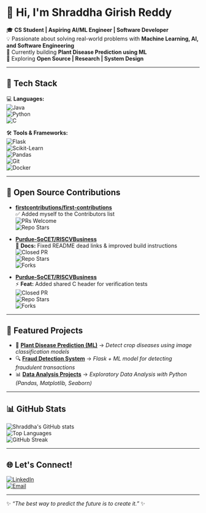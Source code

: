 # 👋 Hi, I'm Shraddha Girish Reddy  

🎓 **CS Student | Aspiring AI/ML Engineer | Software Developer**  
💡 Passionate about solving real-world problems with **Machine Learning, AI, and Software Engineering**  
🌱 Currently building **Plant Disease Prediction using ML**  
🚀 Exploring **Open Source | Research | System Design**  

---

## 🚀 Tech Stack  

💻 **Languages:**  
![Java](https://img.shields.io/badge/Java-orange?logo=java&logoColor=white)  
![Python](https://img.shields.io/badge/Python-blue?logo=python&logoColor=white)  
![C](https://img.shields.io/badge/C-lightgrey?logo=c&logoColor=white)  

🛠️ **Tools & Frameworks:**  
![Flask](https://img.shields.io/badge/Flask-black?logo=flask&logoColor=white)  
![Scikit-Learn](https://img.shields.io/badge/Scikit--Learn-F7931E?logo=scikitlearn&logoColor=white)  
![Pandas](https://img.shields.io/badge/Pandas-150458?logo=pandas&logoColor=white)  
![Git](https://img.shields.io/badge/Git-F05032?logo=git&logoColor=white)  
![Docker](https://img.shields.io/badge/Docker-2496ED?logo=docker&logoColor=white)  

---

## 🌱 Open Source Contributions  

- [**firstcontributions/first-contributions**](https://github.com/firstcontributions/first-contributions)  
  ✅ Added myself to the Contributors list  
  ![PRs Welcome](https://img.shields.io/badge/PRs-welcome-brightgreen)  
  ![Repo Stars](https://img.shields.io/github/stars/firstcontributions/first-contributions?style=social)  

- [**Purdue-SoCET/RISCVBusiness**](https://github.com/Purdue-SoCET/RISCVBusiness/pull/88)  
  📄 **Docs:** Fixed README dead links & improved build instructions  
  ![Closed PR](https://img.shields.io/github/issues-pr-closed/Purdue-SoCET/RISCVBusiness)  
  ![Repo Stars](https://img.shields.io/github/stars/Purdue-SoCET/RISCVBusiness?style=social)  
  ![Forks](https://img.shields.io/github/forks/Purdue-SoCET/RISCVBusiness?style=social)  

- [**Purdue-SoCET/RISCVBusiness**](https://github.com/Purdue-SoCET/RISCVBusiness/pull/87)  
  ⚡ **Feat:** Added shared C header for verification tests  
  ![Closed PR](https://img.shields.io/github/issues-pr-closed/Purdue-SoCET/RISCVBusiness)  
  ![Repo Stars](https://img.shields.io/github/stars/Purdue-SoCET/RISCVBusiness?style=social)  
  ![Forks](https://img.shields.io/github/forks/Purdue-SoCET/RISCVBusiness?style=social)  

---

## 📌 Featured Projects  

- 🌿 [**Plant Disease Prediction (ML)**](#) → *Detect crop diseases using image classification models*  
- 🔍 [**Fraud Detection System**](#) → *Flask + ML model for detecting fraudulent transactions*  
- 📊 [**Data Analysis Projects**](#) → *Exploratory Data Analysis with Python (Pandas, Matplotlib, Seaborn)*  

---

## 📊 GitHub Stats  

![Shraddha's GitHub stats](https://github-readme-stats.vercel.app/api?username=shraddhagreddy&show_icons=true&theme=tokyonight)  
![Top Languages](https://github-readme-stats.vercel.app/api/top-langs/?username=shraddhagreddy&layout=compact&theme=tokyonight)  
![GitHub Streak](https://github-readme-streak-stats.herokuapp.com/?username=shraddhagreddy)



---

## 🌐 Let's Connect!  

[![LinkedIn](https://img.shields.io/badge/LinkedIn-blue?logo=linkedin&logoColor=white)](https://www.linkedin.com/in/shraddha-girish-reddy-630b48246?lipi=urn%3Ali%3Apage%3Ad_flagship3_profile_view_base_contact_details%3BDsKUnV%2FuQZOrKgqZiKdoEg%3D%3D)  
[![Email](https://img.shields.io/badge/Email-D14836?logo=gmail&logoColor=white)](mailto:your-shraddhagreddy@gmail.com)  

---

✨ *“The best way to predict the future is to create it.”* ✨
